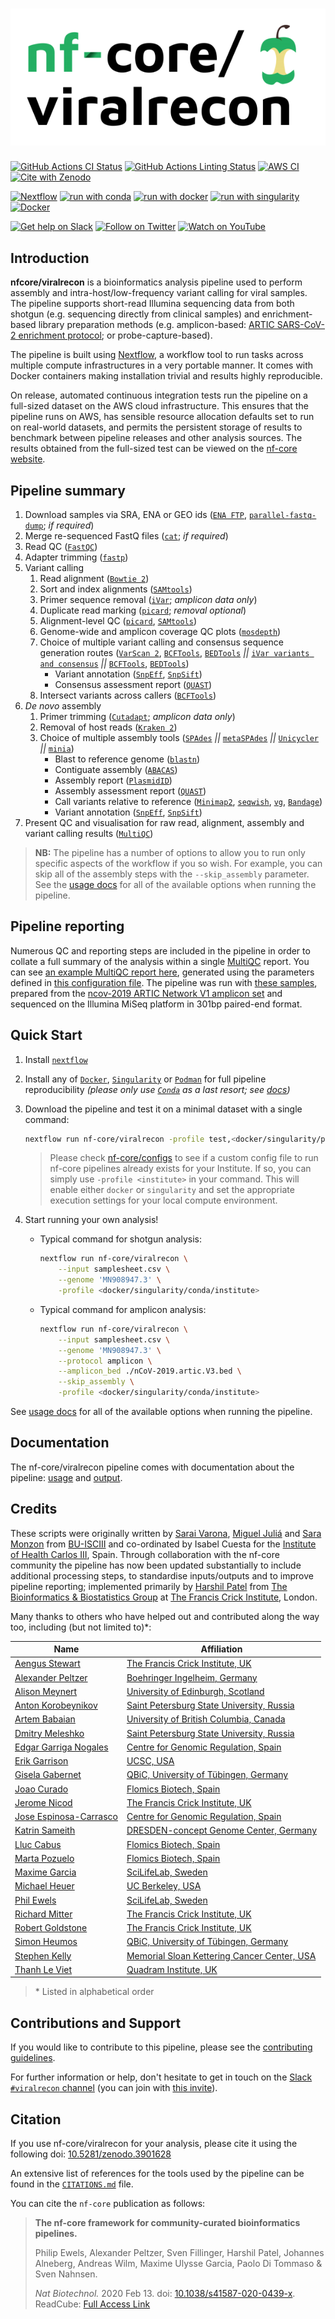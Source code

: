# ![nf-core/viralrecon](docs/images/nf-core-viralrecon_logo.png)

[![GitHub Actions CI Status](https://github.com/nf-core/viralrecon/workflows/nf-core%20CI/badge.svg)](https://github.com/nf-core/viralrecon/actions?query=workflow%3A%22nf-core+CI%22)
[![GitHub Actions Linting Status](https://github.com/nf-core/viralrecon/workflows/nf-core%20linting/badge.svg)](https://github.com/nf-core/viralrecon/actions?query=workflow%3A%22nf-core+linting%22)
[![AWS CI](https://img.shields.io/badge/CI%20tests-full%20size-FF9900?labelColor=000000&logo=Amazon%20AWS)](https://nf-co.re/viralrecon/results)
[![Cite with Zenodo](http://img.shields.io/badge/DOI-10.5281/zenodo.3901628-1073c8?labelColor=000000)](https://doi.org/10.5281/zenodo.3901628)

[![Nextflow](https://img.shields.io/badge/nextflow-%E2%89%A520.04.0-23aa62.svg?labelColor=000000)](https://www.nextflow.io/)
[![run with conda](http://img.shields.io/badge/run%20with-conda-3EB049?labelColor=000000&logo=anaconda)](https://docs.conda.io/en/latest/)
[![run with docker](https://img.shields.io/badge/run%20with-docker-0db7ed?labelColor=000000&logo=docker)](https://www.docker.com/)
[![run with singularity](https://img.shields.io/badge/run%20with-singularity-1d355c.svg?labelColor=000000)](https://sylabs.io/docs/)
[![Docker](https://img.shields.io/docker/automated/nfcore/viralrecon.svg)](https://hub.docker.com/r/nfcore/viralrecon)

[![Get help on Slack](http://img.shields.io/badge/slack-nf--core%20%23viralrecon-4A154B?labelColor=000000&logo=slack)](https://nfcore.slack.com/channels/viralrecon)
[![Follow on Twitter](http://img.shields.io/badge/twitter-%40nf__core-1DA1F2?labelColor=000000&logo=twitter)](https://twitter.com/nf_core)
[![Watch on YouTube](http://img.shields.io/badge/youtube-nf--core-FF0000?labelColor=000000&logo=youtube)](https://www.youtube.com/c/nf-core)

## Introduction

**nfcore/viralrecon** is a bioinformatics analysis pipeline used to perform assembly and intra-host/low-frequency variant calling for viral samples. The pipeline supports short-read Illumina sequencing data from both shotgun (e.g. sequencing directly from clinical samples) and enrichment-based library preparation methods (e.g. amplicon-based: [ARTIC SARS-CoV-2 enrichment protocol](https://artic.network/ncov-2019); or probe-capture-based).

The pipeline is built using [Nextflow](https://www.nextflow.io), a workflow tool to run tasks across multiple compute infrastructures in a very portable manner. It comes with Docker containers making installation trivial and results highly reproducible.

On release, automated continuous integration tests run the pipeline on a full-sized dataset on the AWS cloud infrastructure. This ensures that the pipeline runs on AWS, has sensible resource allocation defaults set to run on real-world datasets, and permits the persistent storage of results to benchmark between pipeline releases and other analysis sources. The results obtained from the full-sized test can be viewed on the [nf-core website](https://nf-co.re/viralrecon/results).

## Pipeline summary

1. Download samples via SRA, ENA or GEO ids ([`ENA FTP`](https://ena-docs.readthedocs.io/en/latest/retrieval/file-download.html), [`parallel-fastq-dump`](https://github.com/rvalieris/parallel-fastq-dump); *if required*)
2. Merge re-sequenced FastQ files ([`cat`](http://www.linfo.org/cat.html); *if required*)
3. Read QC ([`FastQC`](https://www.bioinformatics.babraham.ac.uk/projects/fastqc/))
4. Adapter trimming ([`fastp`](https://github.com/OpenGene/fastp))
5. Variant calling
    1. Read alignment ([`Bowtie 2`](http://bowtie-bio.sourceforge.net/bowtie2/index.shtml))
    2. Sort and index alignments ([`SAMtools`](https://sourceforge.net/projects/samtools/files/samtools/))
    3. Primer sequence removal ([`iVar`](https://github.com/andersen-lab/ivar); *amplicon data only*)
    4. Duplicate read marking ([`picard`](https://broadinstitute.github.io/picard/); *removal optional*)
    5. Alignment-level QC ([`picard`](https://broadinstitute.github.io/picard/), [`SAMtools`](https://sourceforge.net/projects/samtools/files/samtools/))
    6. Genome-wide and amplicon coverage QC plots ([`mosdepth`](https://github.com/brentp/mosdepth/))
    7. Choice of multiple variant calling and consensus sequence generation routes ([`VarScan 2`](http://dkoboldt.github.io/varscan/), [`BCFTools`](http://samtools.github.io/bcftools/bcftools.html), [`BEDTools`](https://github.com/arq5x/bedtools2/) *||* [`iVar variants and consensus`](https://github.com/andersen-lab/ivar) *||* [`BCFTools`](http://samtools.github.io/bcftools/bcftools.html), [`BEDTools`](https://github.com/arq5x/bedtools2/))
        * Variant annotation ([`SnpEff`](http://snpeff.sourceforge.net/SnpEff.html), [`SnpSift`](http://snpeff.sourceforge.net/SnpSift.html))
        * Consensus assessment report ([`QUAST`](http://quast.sourceforge.net/quast))
    8. Intersect variants across callers ([`BCFTools`](http://samtools.github.io/bcftools/bcftools.html))
6. _De novo_ assembly
    1. Primer trimming ([`Cutadapt`](https://cutadapt.readthedocs.io/en/stable/guide.html); *amplicon data only*)
    2. Removal of host reads ([`Kraken 2`](http://ccb.jhu.edu/software/kraken2/))
    3. Choice of multiple assembly tools ([`SPAdes`](http://cab.spbu.ru/software/spades/) *||* [`metaSPAdes`](http://cab.spbu.ru/software/meta-spades/) *||* [`Unicycler`](https://github.com/rrwick/Unicycler) *||* [`minia`](https://github.com/GATB/minia))
        * Blast to reference genome ([`blastn`](https://blast.ncbi.nlm.nih.gov/Blast.cgi?PAGE_TYPE=BlastSearch))
        * Contiguate assembly ([`ABACAS`](https://www.sanger.ac.uk/science/tools/pagit))
        * Assembly report ([`PlasmidID`](https://github.com/BU-ISCIII/plasmidID))
        * Assembly assessment report ([`QUAST`](http://quast.sourceforge.net/quast))
        * Call variants relative to reference ([`Minimap2`](https://github.com/lh3/minimap2), [`seqwish`](https://github.com/ekg/seqwish), [`vg`](https://github.com/vgteam/vg), [`Bandage`](https://github.com/rrwick/Bandage))
        * Variant annotation ([`SnpEff`](http://snpeff.sourceforge.net/SnpEff.html), [`SnpSift`](http://snpeff.sourceforge.net/SnpSift.html))
7. Present QC and visualisation for raw read, alignment, assembly and variant calling results ([`MultiQC`](http://multiqc.info/))

> **NB:** The pipeline has a number of options to allow you to run only specific aspects of the workflow if you so wish.
For example, you can skip all of the assembly steps with the `--skip_assembly` parameter.
See the [usage docs](docs/usage.md) for all of the available options when running the pipeline.

## Pipeline reporting

Numerous QC and reporting steps are included in the pipeline in order to collate a full summary of the analysis within a single [MultiQC](https://multiqc.info/) report. You can see [an example MultiQC report here](https://raw.githack.com/nf-core/viralrecon/master/docs/html/multiqc_report.html), generated using the parameters defined in [this configuration file](https://github.com/nf-core/viralrecon/blob/master/conf/test_full.config). The pipeline was run with [these samples](https://zenodo.org/record/3735111), prepared from the [ncov-2019 ARTIC Network V1 amplicon set](https://artic.network/ncov-2019) and sequenced on the Illumina MiSeq platform in 301bp paired-end format.

## Quick Start

1. Install [`nextflow`](https://nf-co.re/usage/installation)

2. Install any of [`Docker`](https://docs.docker.com/engine/installation/), [`Singularity`](https://www.sylabs.io/guides/3.0/user-guide/) or [`Podman`](https://podman.io/) for full pipeline reproducibility _(please only use [`Conda`](https://conda.io/miniconda.html) as a last resort; see [docs](https://nf-co.re/usage/configuration#basic-configuration-profiles))_

3. Download the pipeline and test it on a minimal dataset with a single command:

    ```bash
    nextflow run nf-core/viralrecon -profile test,<docker/singularity/podman/conda/institute>
    ```

    > Please check [nf-core/configs](https://github.com/nf-core/configs#documentation) to see if a custom config file to run nf-core pipelines already exists for your Institute. If so, you can simply use `-profile <institute>` in your command. This will enable either `docker` or `singularity` and set the appropriate execution settings for your local compute environment.

4. Start running your own analysis!

    * Typical command for shotgun analysis:

        ```bash
        nextflow run nf-core/viralrecon \
            --input samplesheet.csv \
            --genome 'MN908947.3' \
            -profile <docker/singularity/conda/institute>
        ```

    * Typical command for amplicon analysis:

        ```bash
        nextflow run nf-core/viralrecon \
            --input samplesheet.csv \
            --genome 'MN908947.3' \
            --protocol amplicon \
            --amplicon_bed ./nCoV-2019.artic.V3.bed \
            --skip_assembly \
            -profile <docker/singularity/conda/institute>
        ```

See [usage docs](https://nf-co.re/viralrecon/usage) for all of the available options when running the pipeline.

## Documentation

The nf-core/viralrecon pipeline comes with documentation about the pipeline: [usage](https://nf-co.re/viralrecon/usage) and [output](https://nf-co.re/viralrecon/output).

## Credits

These scripts were originally written by [Sarai Varona](https://github.com/svarona), [Miguel Juliá](https://github.com/MiguelJulia) and [Sara Monzon](https://github.com/saramonzon) from [BU-ISCIII](https://github.com/BU-ISCIII) and co-ordinated by Isabel Cuesta for the [Institute of Health Carlos III](https://eng.isciii.es/eng.isciii.es/Paginas/Inicio.html), Spain. Through collaboration with the nf-core community the pipeline has now been updated substantially to include additional processing steps, to standardise inputs/outputs and to improve pipeline reporting; implemented primarily by [Harshil Patel](https://github.com/drpatelh) from [The Bioinformatics & Biostatistics Group](https://www.crick.ac.uk/research/science-technology-platforms/bioinformatics-and-biostatistics/) at [The Francis Crick Institute](https://www.crick.ac.uk/), London.

Many thanks to others who have helped out and contributed along the way too, including (but not limited to)\*:

| Name                                                      | Affiliation                                                                           |
|-----------------------------------------------------------|---------------------------------------------------------------------------------------|
| [Aengus Stewart](https://github.com/stewarta)             | [The Francis Crick Institute, UK](https://www.crick.ac.uk/)                           |
| [Alexander Peltzer](https://github.com/apeltzer)          | [Boehringer Ingelheim, Germany](https://www.boehringer-ingelheim.de/)                 |
| [Alison Meynert](https://github.com/ameynert)             | [University of Edinburgh, Scotland](https://www.ed.ac.uk/)                            |
| [Anton Korobeynikov](https://github.com/asl)              | [Saint Petersburg State University, Russia](https://english.spbu.ru/)                 |
| [Artem Babaian](https://github.com/ababaian)              | [University of British Columbia, Canada](https://www.ubc.ca/)                         |
| [Dmitry Meleshko](https://github.com/1dayac)              | [Saint Petersburg State University, Russia](https://english.spbu.ru/)                 |
| [Edgar Garriga Nogales](https://github.com/edgano)        | [Centre for Genomic Regulation, Spain](https://www.crg.eu/)                           |
| [Erik Garrison](https://github.com/ekg)                   | [UCSC, USA](https://www.ucsc.edu/)                                                    |
| [Gisela Gabernet](https://github.com/ggabernet)           | [QBiC, University of Tübingen, Germany](https://portal.qbic.uni-tuebingen.de/portal/) |
| [Joao Curado](https://github.com/jcurado-flomics)         | [Flomics Biotech, Spain](https://www.flomics.com/)                                    |
| [Jerome Nicod](https://github.com/Jeromics)               | [The Francis Crick Institute, UK](https://www.crick.ac.uk)                            |
| [Jose Espinosa-Carrasco](https://github.com/JoseEspinosa) | [Centre for Genomic Regulation, Spain](https://www.crg.eu/)                           |
| [Katrin Sameith](https://github.com/ktrns)                | [DRESDEN-concept Genome Center, Germany](https://genomecenter.tu-dresden.de)          |
| [Lluc Cabus](https://github.com/lcabus-flomics)           | [Flomics Biotech, Spain](https://www.flomics.com/)                                    |
| [Marta Pozuelo](https://github.com/mpozuelo-flomics)      | [Flomics Biotech, Spain](https://www.flomics.com/)                                    |
| [Maxime Garcia](https://github.com/MaxUlysse)             | [SciLifeLab, Sweden](https://www.scilifelab.se/)                                      |
| [Michael Heuer](https://github.com/heuermh)               | [UC Berkeley, USA](https://https://rise.cs.berkeley.edu)                              |
| [Phil Ewels](https://github.com/ewels)                    | [SciLifeLab, Sweden](https://www.scilifelab.se/)                                      |
| [Richard Mitter](https://github.com/rjmitter)             | [The Francis Crick Institute, UK](https://www.crick.ac.uk/)                           |
| [Robert Goldstone](https://github.com/rjgoldstone)        | [The Francis Crick Institute, UK](https://www.crick.ac.uk/)                           |
| [Simon Heumos](https://github.com/subwaystation)          | [QBiC, University of Tübingen, Germany](https://portal.qbic.uni-tuebingen.de/portal/) |
| [Stephen Kelly](https://github.com/stevekm)               | [Memorial Sloan Kettering Cancer Center, USA](https://www.mskcc.org/)                 |
| [Thanh Le Viet](https://github.com/thanhleviet)           | [Quadram Institute, UK](https://quadram.ac.uk/)                                       |

> \* Listed in alphabetical order

## Contributions and Support

If you would like to contribute to this pipeline, please see the [contributing guidelines](https://github.com/nf-core/viralrecon/blob/master/.github/CONTRIBUTING.md).

For further information or help, don't hesitate to get in touch on the [Slack `#viralrecon` channel](https://nfcore.slack.com/channels/viralrecon) (you can join with [this invite](https://nf-co.re/join/slack)).

## Citation

If you use nf-core/viralrecon for your analysis, please cite it using the following doi: [10.5281/zenodo.3901628](https://doi.org/10.5281/zenodo.3901628)

An extensive list of references for the tools used by the pipeline can be found in the [`CITATIONS.md`](https://github.com/nf-core/viralrecon/blob/master/CITATIONS.md) file.

You can cite the `nf-core` publication as follows:

> **The nf-core framework for community-curated bioinformatics pipelines.**
>
> Philip Ewels, Alexander Peltzer, Sven Fillinger, Harshil Patel, Johannes Alneberg, Andreas Wilm, Maxime Ulysse Garcia, Paolo Di Tommaso & Sven Nahnsen.
>
> _Nat Biotechnol._ 2020 Feb 13. doi: [10.1038/s41587-020-0439-x](https://dx.doi.org/10.1038/s41587-020-0439-x).
> ReadCube: [Full Access Link](https://rdcu.be/b1GjZ)
